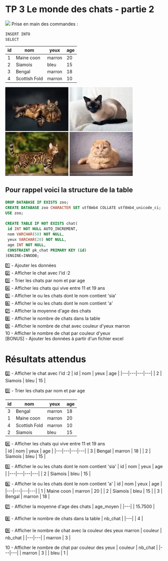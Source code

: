 # TP 3 Le monde des chats - partie 2
<img src="../../img/three.webp" width="100"> 
Prise en main des commandes :  
  
<code>INSERT INTO</code>    
<code>SELECT</code>    
   
| id | nom | yeux | age |
|---|---|---|---|
| 1 | Maine coon | marron | 20 |
| 2 | Siamois | bleu | 15 |
| 3 | Bengal | marron | 18 |
| 4 | Scottish Fold | marron | 10 |
  
![maincoon](/img/09/maincoon.webp)
![siamois](/img/09/siamois.webp)
![bengal](/img/09/bengal.webp)
![scottish](/img/09/scottish.webp)

## Pour rappel voici la structure de la table
```sql
DROP DATABASE IF EXISTS zoo;
CREATE DATABASE zoo CHARACTER SET utf8mb4 COLLATE utf8mb4_unicode_ci;
USE zoo;

CREATE TABLE IF NOT EXISTS chat(
 id INT NOT NULL AUTO_INCREMENT,
 nom VARCHAR(50) NOT NULL,
 yeux VARCHAR(20) NOT NULL,
 age INT NOT NULL,
 CONSTRAINT pk_chat PRIMARY KEY (id)
)ENGINE=INNODB;
```

:one: - Ajouter les données  
:two: - Afficher le chat avec l'id :2  
:three: - Trier les chats par nom et par age  
:four: - Afficher les chats qui vive entre 11 et 19 ans  
:five: - Afficher le ou les chats dont le nom contient 'sia'  
:six: - Afficher le ou les chats dont le nom contient 'a'  
:seven: - Afficher la moyenne d'age des chats  
:eight: - Afficher le nombre de chats dans la table   
:nine: - Afficher le nombre de chat avec couleur d'yeux marron  
10 - Afficher le nombre de chat par couleur d'yeux    
[BONUS] - Ajouter les données à partir d'un fichier excel  

# Résultats attendus
:two: - Afficher le chat avec l'id :2 
| id | nom | yeux | age |
|---|---|---|---|
| 2 | Siamois | bleu | 15 |
  
:three: - Trier les chats par nom et par age  

| id | nom | yeux | age |
|---|---|---|---|
| 3 | Bengal | marron | 18 |
| 1 | Maine coon | marron | 20 |
| 4 | Scottish Fold | marron | 10 |
| 2 | Siamois | bleu | 15 |

:four: - Afficher les chats qui vive entre 11 et 19 ans  
| id | nom | yeux | age |
|---|---|---|---|
| 3 | Bengal | marron | 18 |
| 2 | Siamois | bleu | 15 |

:five: - Afficher le ou les chats dont le nom contient 'sia'
| id | nom | yeux | age |
|---|---|---|---|
| 2 | Siamois | bleu | 15 |  

:six: - Afficher le ou les chats dont le nom contient 'a'
| id | nom | yeux | age |
|---|---|---|---|
| 1 | Maine coon | marron | 20 |
| 2 | Siamois | bleu | 15 |
| 3 | Bengal | marron | 18 |

:seven: - Afficher la moyenne d'age des chats 
| age_moyen |
|---|
| 15.7500 |

:eight: - Afficher le nombre de chats dans la table
| nb_chat |
|---|
| 4 |   

:nine: - Afficher le nombre de chat avec la couleur des yeux marron
| couleur | nb_chat |
|---|---|
| marron | 3 |

10 - Afficher le nombre de chat par couleur des yeux
| couleur | nb_chat |
|---|---|
| marron | 3 |
| bleu | 1 |





